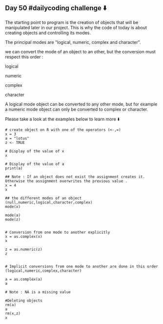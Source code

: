 ## Day 50 #dailycoding challenge ⬇️

The starting point to program is the creation of objects that will be manipulated later in our project. This is why the code of today is about creating objects and controlling its modes.

The principal modes are "logical, numeric, complex and character".

we can convert the mode of an object to an other, but the conversion must respect this order :

logical

numeric

complex

character

A logical mode object can be converted to any other mode, but for example a numeric mode object can only be converted to complex or character.

Please take a look at the examples below to learn more ⬇️

```{r}
# create object on R with one of the operators (<-,=)
x = 3
a = "lotus"
z <- TRUE

# Display of the value of x
x

# Display of the value of a  
print(a)  

## Note : If an object does not exist the assignment creates it. Otherwise the assignment overwrites the previous value .
x = 4  
x

## the different modes of an object (null,numeric,logical,character,complex) 
mode(x)  

mode(a)  
mode(z)  

  
# Conversion from one mode to another explicitly 
x = as.complex(x)  
x  

z = as.numeric(z)  
z  


# Implicit conversions from one mode to another are done in this order (logical,numeric,complex,character)
  
a = as.complex(a)
a

# Note : NA is a missing value
  
#Deleting objects
rm(a)  
a  
rm(x,z)  
x
```
